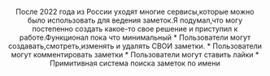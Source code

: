 <p align="center"> После 2022 года из России уходят многие сервисы,которые можно было использовать для ведения заметок.Я подумал,что могу постепенно создать какое-то свое решение и приступил к работе.Функционал пока что минимальный
* Пользователи могут создавать,смотреть,изменять и удалять СВОИ заметки.
* Пользователи могут комментировать заметки
* Пользователи могут ставить лайки
* Примитивная система поиска заметок по имени

